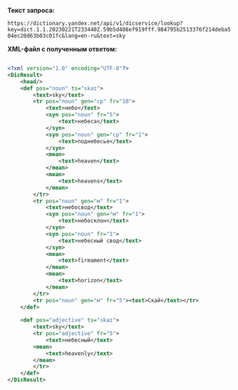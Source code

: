**Текст запроса:**

```https://dictionary.yandex.net/api/v1/dicservice/lookup?key=dict.1.1.20230221T233440Z.59b5d408ef919fff.984795b2513376f214deba504ec20d63b03c01fc&lang=en-ru&text=sky```


**XML-файл с полученным ответом:**

```xml

<?xml version="1.0" encoding="UTF-8"?>
<DicResult>
	<head/>
	<def pos="noun" ts="skaɪ">
		<text>sky</text>
		<tr pos="noun" gen="ср" fr="10">
			<text>небо</text>
			<syn pos="noun" fr="5">
				<text>небеса</text>
			</syn>
			<syn pos="noun" gen="ср" fr="1">
				<text>поднебесье</text>
			</syn>
			<mean>
				<text>heaven</text>
			</mean>
			<mean>
				<text>heavens</text>
			</mean>
		</tr>
		<tr pos="noun" gen="м" fr="1">
			<text>небосвод</text>
			<syn pos="noun" gen="м" fr="1">
				<text>небосклон</text>
			</syn>
			<syn pos="noun" fr="1">
				<text>небесный свод</text>
			</syn>
			<mean>
				<text>firmament</text>
			</mean>
			<mean>
				<text>horizon</text>
			</mean>
		</tr>
		<tr pos="noun" gen="м" fr="5"><text>Скай</text></tr>
	</def>
	
	<def pos="adjective" ts="skaɪ">
		<text>sky</text>
		<tr pos="adjective" fr="5">
			<text>небесный</text>
		<mean>
			<text>heavenly</text>
		</mean>
		</tr>
	</def>
</DicResult>
```

